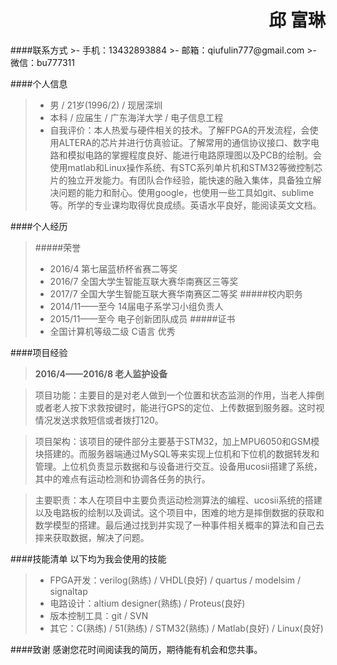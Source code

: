 <h1 style="text-align:right">邱	富琳 </h1>
####联系方式
>- 手机：13432893884
>- 邮箱：qiufulin777@gmail.com
>- 微信：bu777311

####个人信息
>- 男 / 21岁(1996/2) / 现居深圳
>- 本科 / 应届生 / 广东海洋大学 / 电子信息工程
>- 自我评价：本人热爱与硬件相关的技术。了解FPGA的开发流程，会使用ALTERA的芯片并进行仿真验证。了解常用的通信协议接口、数字电路和模拟电路的掌握程度良好、能进行电路原理图以及PCB的绘制。会使用matlab和Linux操作系统、有STC系列单片机和STM32等微控制芯片的独立开发能力。有团队合作经验，能快速的融入集体，具备独立解决问题的能力和耐心。使用google，也使用一些工具如git、sublime等。所学的专业课均取得优良成绩。英语水平良好，能阅读英文文档。

####个人经历
>#####荣誉
>- 2016/4	第七届蓝桥杯省赛二等奖
>- 2016/7	全国大学生智能互联大赛华南赛区三等奖
>- 2017/7	全国大学生智能互联大赛华南赛区二等奖
>#####校内职务
>- 2014/11——至今	14届电子系学习小组负责人
>- 2015/11——至今	电子创新团队成员
>#####证书
>- 全国计算机等级二级	C语言	优秀

####项目经验
>**2016/4——2016/8	老人监护设备**

>项目功能：主要目的是对老人做到一个位置和状态监测的作用，当老人摔倒或者老人按下求救按键时，能进行GPS的定位、上传数据到服务器。这时视情况发送求救短信或者拨打120。

>项目架构：该项目的硬件部分主要基于STM32，加上MPU6050和GSM模块搭建的。而服务器端通过MySQL等来实现上位机和下位机的数据转发和管理。上位机负责显示数据和与设备进行交互。设备用ucosii搭建了系统，其中的难点有运动检测和协调各任务的执行。

>主要职责：本人在项目中主要负责运动检测算法的编程、ucosii系统的搭建以及电路板的绘制以及调试。这个项目中，困难的地方是摔倒数据的获取和数学模型的搭建。最后通过找到并实现了一种事件相关概率的算法和自己去摔来获取数据，解决了问题。

####技能清单
以下均为我会使用的技能
>- FPGA开发：verilog(熟练) / VHDL(良好) / quartus / modelsim / signaltap
>- 电路设计：altium designer(熟练) / Proteus(良好)
>- 版本控制工具：git / SVN 
>- 其它：C(熟练) / 51(熟练) / STM32(熟练) / Matlab(良好) / Linux(良好)

####致谢
感谢您花时间阅读我的简历，期待能有机会和您共事。